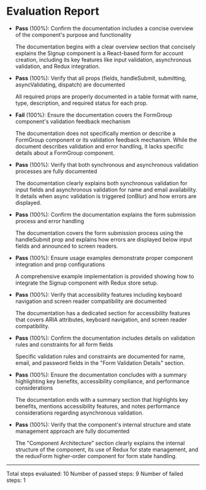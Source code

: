 # Evaluation Report

- **Pass** (100%): Confirm the documentation includes a concise overview of the component's purpose and functionality
  
  The documentation begins with a clear overview section that concisely explains the Signup component is a React-based form for account creation, including its key features like input validation, asynchronous validation, and Redux integration.

- **Pass** (100%): Verify that all props (fields, handleSubmit, submitting, asyncValidating, dispatch) are documented
  
  All required props are properly documented in a table format with name, type, description, and required status for each prop.

- **Fail** (100%): Ensure the documentation covers the FormGroup component's validation feedback mechanism
  
  The documentation does not specifically mention or describe a FormGroup component or its validation feedback mechanism. While the document describes validation and error handling, it lacks specific details about a FormGroup component.

- **Pass** (100%): Verify that both synchronous and asynchronous validation processes are fully documented
  
  The documentation clearly explains both synchronous validation for input fields and asynchronous validation for name and email availability. It details when async validation is triggered (onBlur) and how errors are displayed.

- **Pass** (100%): Confirm the documentation explains the form submission process and error handling
  
  The documentation covers the form submission process using the handleSubmit prop and explains how errors are displayed below input fields and announced to screen readers.

- **Pass** (100%): Ensure usage examples demonstrate proper component integration and prop configurations
  
  A comprehensive example implementation is provided showing how to integrate the Signup component with Redux store setup.

- **Pass** (100%): Verify that accessibility features including keyboard navigation and screen reader compatibility are documented
  
  The documentation has a dedicated section for accessibility features that covers ARIA attributes, keyboard navigation, and screen reader compatibility.

- **Pass** (100%): Confirm the documentation includes details on validation rules and constraints for all form fields
  
  Specific validation rules and constraints are documented for name, email, and password fields in the "Form Validation Details" section.

- **Pass** (100%): Ensure the documentation concludes with a summary highlighting key benefits, accessibility compliance, and performance considerations
  
  The documentation ends with a summary section that highlights key benefits, mentions accessibility features, and notes performance considerations regarding asynchronous validation.

- **Pass** (100%): Verify that the component's internal structure and state management approach are fully documented
  
  The "Component Architecture" section clearly explains the internal structure of the component, its use of Redux for state management, and the reduxForm higher-order component for form state handling.

---

Total steps evaluated: 10
Number of passed steps: 9
Number of failed steps: 1